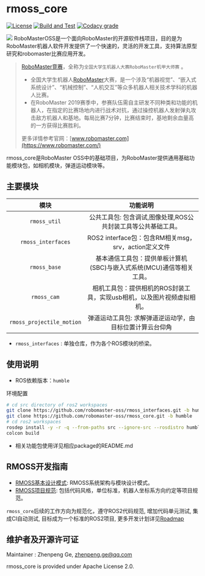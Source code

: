# rmoss_core

[![License](https://img.shields.io/badge/License-Apache%202.0-blue.svg)](https://opensource.org/licenses/Apache-2.0)
[![Build and Test](https://github.com/robomaster-oss/rmoss_core/actions/workflows/ci.yml/badge.svg?branch=humble)](https://github.com/robomaster-oss/rmoss_core/actions/workflows/ci.yml)
[![Codacy grade](https://img.shields.io/codacy/grade/1a5495d4fddf48e4baede6e2351d7d7d)](https://app.codacy.com/gh/robomaster-oss/rmoss_core?utm_source=github.com&utm_medium=referral&utm_content=robomaster-oss/rmoss_core&utm_campaign=Badge_Grade_Settings)

![](rmoss_bg.png)
RoboMasterOSS是一个面向RoboMaster的开源软件栈项目，目的是为RoboMaster机器人软件开发提供了一个快速的，灵活的开发工具，支持算法原型研究和robomaster比赛应用开发。

> [RoboMaster竞赛](https://www.robomaster.com/)，全称为`全国大学生机器人大赛RoboMaster机甲大师赛` 。
>
> - 全国大学生机器人[RoboMaster](https://www.robomaster.com/)大赛，是一个涉及“机器视觉”、“嵌入式系统设计”、“机械控制”、“人机交互”等众多机器人相关技术学科的机器人比赛。
> - 在RoboMaster 2019赛季中，参赛队伍需自主研发不同种类和功能的机器人，在指定的比赛场地内进行战术对抗，通过操控机器人发射弹丸攻击敌方机器人和基地。每局比赛7分钟，比赛结束时，基地剩余血量高的一方获得比赛胜利。
>
> 更多详情参考官网：[www.robomaster.com](https://www.robomaster.com/)

rmoss_core是RoboMaster OSS中的基础项目，为RoboMaster提供通用基础功能模块包，如相机模块，弹道运动模块等。

## 主要模块

|          模块          |                           功能说明                           |
| :--------------------: | :----------------------------------------------------------: |
|        `rmoss_util`       | 公共工具包: 包含调试,图像处理,ROS公共封装工具等公共基础工具。   |
|     `rmoss_interfaces`    | ROS2 interface包：包含RM相关msg，srv，action定义文件        |
|        `rmoss_base`       | 基本通信工具包：提供单板计算机(SBC)与嵌入式系统(MCU)通信等相关工具。 |
|        `rmoss_cam`        | 相机工具包：提供相机的ROS封装工具，实现usb相机，以及图片视频虚拟相机。   |
| `rmoss_projectile_motion` | 弹道运动工具包: 求解弹道逆运动学，由目标位置计算云台仰角  |

* `rmoss_interfaces` : 单独仓库，作为各个ROS模块的桥梁。

## 使用说明

* ROS依赖版本：`humble`

环境配置

```bash
# cd src directory of ros2 workspaces 
git clone https://github.com/robomaster-oss/rmoss_interfaces.git -b humble
git clone https://github.com/robomaster-oss/rmoss_core.git -b humble
# cd ros2 workspaces
rosdep install -y -r -q --from-paths src --ignore-src --rosdistro humble
colcon build
```

* 相关功能包使用详见相应package的README.md

## RMOSS开发指南

* [RMOSS基本设计模式](https://robomaster-oss.github.io/rmoss_tutorials/#/design/rmoss_design): RMOSS系统架构与模块设计模式。
* [RMOSS项目规范](https://robomaster-oss.github.io/rmoss_tutorials/#/developer_guides/rmoss_project_spec): 包括代码风格，单位标准，机器人坐标系方向约定等项目规范。

`rmoss_core`后续的工作方向为规范化，遵守ROS2代码规范, 增加代码单元测试, 集成CI自动测试, 目标成为一个标准的ROS2项目, 更多开发计划详见[Roadmap](https://robomaster-oss.github.io/rmoss_tutorials/#/roadmap)

## 维护者及开源许可证

Maintainer : Zhenpeng Ge,  zhenpeng.ge@qq.com

rmoss_core is provided under Apache License 2.0.
